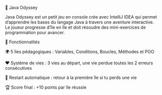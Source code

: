 📖 Java Odyssey

Java Odyssey est un petit jeu en console crée avec IntelliJ IDEA  qui permet d’apprendre les bases du langage Java à travers une aventure interactive.
Le joueur progresse d’île en île et doit résoudre des mini-exercices de programmation pour avancer. 

🚀 Fonctionnalités

🌍 5 îles pédagogiques : Variables, Conditions, Boucles, Méthodes et POO

❤️ Système de vies : 3 vies au départ, une vie perdue toutes les 2 erreurs consécutives

🔁 Restart automatique : retour à la première île si tu perds une vie

🏆 Score final : +10 points par île réussie
